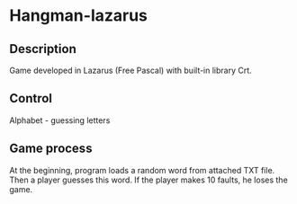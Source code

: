 # Hangman-lazarus
 
## Description
Game developed in Lazarus (Free Pascal) with built-in library Crt.

## Control
Alphabet - guessing letters

## Game process
At the beginning, program loads a random word from attached TXT file. Then a player guesses this word. If the player makes 10 faults, he loses the game.
